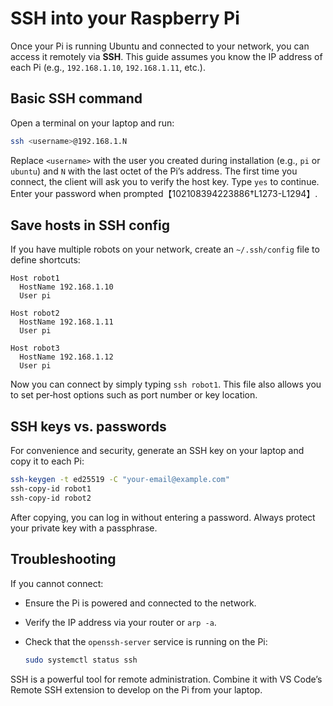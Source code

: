 # SSH into your Raspberry Pi

Once your Pi is running Ubuntu and connected to your network, you can
access it remotely via **SSH**.  This guide assumes you know the IP
address of each Pi (e.g., `192.168.1.10`, `192.168.1.11`, etc.).

## Basic SSH command

Open a terminal on your laptop and run:

```bash
ssh <username>@192.168.1.N
```

Replace `<username>` with the user you created during installation
(e.g., `pi` or `ubuntu`) and `N` with the last octet of the Pi’s
address.  The first time you connect, the client will ask you to
verify the host key.  Type `yes` to continue.  Enter your password
when prompted【102108394223886†L1273-L1294】.

## Save hosts in SSH config

If you have multiple robots on your network, create an
`~/.ssh/config` file to define shortcuts:

```
Host robot1
  HostName 192.168.1.10
  User pi

Host robot2
  HostName 192.168.1.11
  User pi

Host robot3
  HostName 192.168.1.12
  User pi
```

Now you can connect by simply typing `ssh robot1`.  This file also
allows you to set per‑host options such as port number or key
location.

## SSH keys vs. passwords

For convenience and security, generate an SSH key on your laptop and
copy it to each Pi:

```bash
ssh-keygen -t ed25519 -C "your-email@example.com"
ssh-copy-id robot1
ssh-copy-id robot2
```

After copying, you can log in without entering a password.  Always
protect your private key with a passphrase.

## Troubleshooting

If you cannot connect:

* Ensure the Pi is powered and connected to the network.
* Verify the IP address via your router or `arp -a`.
* Check that the `openssh-server` service is running on the Pi:

  ```bash
  sudo systemctl status ssh
  ```

SSH is a powerful tool for remote administration.  Combine it with
VS Code’s Remote SSH extension to develop on the Pi from your laptop.
